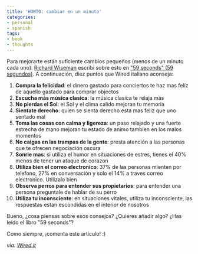 ```yaml
---
title: 'HOWTO: cambiar en un minuto'
categories:
- personal
- spanish
tags:
- book
- thoughts
---
```

Para mejorarte están suficiente cambios pequeños (menos de un minuto cada
uno). [Richard Wiseman](http://www.richardwiseman.com/) escribí sobre esto en
["59 seconds" (59 segundos)](http://www.amazon.co.uk/59-Seconds-Think-little-change/dp/023074429X).
A continuación, diez puntos que Wired italiano aconseja:

  1. **Compra la felicidad**: el dinero gastado para conciertos te haz mas felíz de aquello gastado para comprar objectos
  2. **Escucha más música clasica**: la música clasica te relaja más
  3. **No pierdas el Sol**: el Sol y el clima calido mejoran tu memoria
  4. **Sientate derecho**: quien se sienta derecho esta mas feliz que uno sentado mal
  5. **Toma las cosas con calma y ligereza**: un paso relajado y una fuerte estrecha de mano mejoran tu estado de animo tambien en los malos momentos
  6. **No caigas en las trampas de la gente**: presta atención a las personas que te ofrecen negociación oscura
  7. **Sonrie mas**: si utiliza el humor en situaciones de estres, tienes el 40% menos de tener un ataque de corazon
  8. **Utiliza bien el correo electronico**: 37% de las personas mienten por telefono, 27% en conversación y solo el 14% a traves correo electronico. Utilizalo bien
  9. **Observa perros para entender sus propietarios**: para entender una persona preguntale de hablar de su perro
  10. **Utiliza tu inconsciente**: en situaciones vitales, utiliza tu inconsciente, las respuestas estan escondidas en el interior de nosotros
  
Bueno, ¿cosa piensas sobre esos consejos? ¿Quieres añadir algo? ¿Has leído el
libro "59 seconds"?

Como siempre, ¡comenta este artículo! :)

_via: [Wired.it](http://wired.it)_


